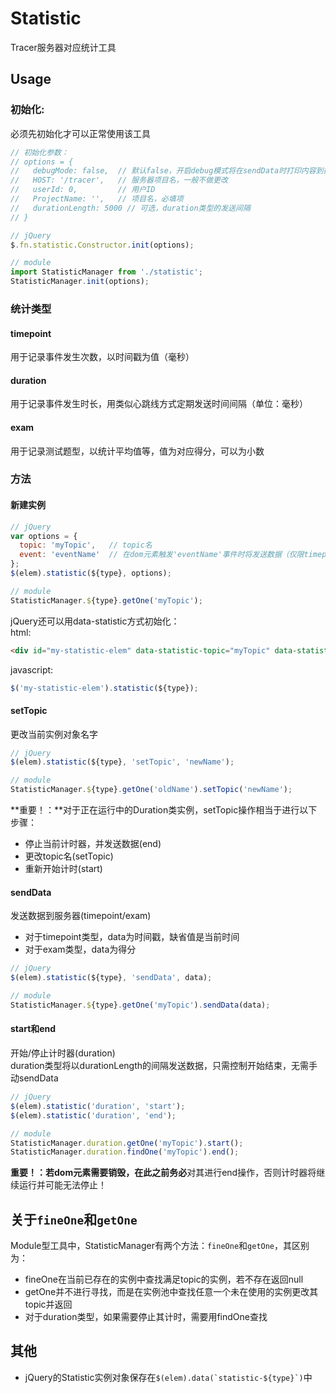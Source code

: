 # Statistic
Tracer服务器对应统计工具

## Usage
### 初始化:
必须先初始化才可以正常使用该工具
```javascript
// 初始化参数：
// options = {
//   debugMode: false,  // 默认false，开启debug模式将在sendData时打印内容到控制台而不是发送数据
//   HOST: '/tracer',   // 服务器项目名，一般不做更改
//   userId: 0,         // 用户ID
//   ProjectName: '',   // 项目名，必填项
//   durationLength: 5000 // 可选，duration类型的发送间隔
// }
```

```javascript
// jQuery
$.fn.statistic.Constructor.init(options);

// module
import StatisticManager from './statistic';
StatisticManager.init(options);
```

### 统计类型

#### timepoint
用于记录事件发生次数，以时间戳为值（毫秒）

#### duration
用于记录事件发生时长，用类似心跳线方式定期发送时间间隔（单位：毫秒）

#### exam
用于记录测试题型，以统计平均值等，值为对应得分，可以为小数


### 方法

#### 新建实例
```javascript
// jQuery
var options = {
  topic: 'myTopic',   // topic名
  event: 'eventName'  // 在dom元素触发'eventName'事件时将发送数据（仅限timepoint和exam类型）
};
$(elem).statistic(${type}, options);

// module
StatisticManager.${type}.getOne('myTopic');
```

jQuery还可以用data-statistic方式初始化：  
html:
```html
<div id="my-statistic-elem" data-statistic-topic="myTopic" data-statistic-event="eventName"></div>
```
javascript:
```javascript
$('my-statistic-elem').statistic(${type});
```

#### setTopic
更改当前实例对象名字
```javascript
// jQuery
$(elem).statistic(${type}, 'setTopic', 'newName');

// module
StatisticManager.${type}.getOne('oldName').setTopic('newName');
```

**重要！：**对于正在运行中的Duration类实例，setTopic操作相当于进行以下步骤：
- 停止当前计时器，并发送数据(end)
- 更改topic名(setTopic)
- 重新开始计时(start)

#### sendData
发送数据到服务器(timepoint/exam)
- 对于timepoint类型，data为时间戳，缺省值是当前时间
- 对于exam类型，data为得分
```javascript
// jQuery
$(elem).statistic(${type}, 'sendData', data);

// module
StatisticManager.${type}.getOne('myTopic').sendData(data);
```

#### start和end
开始/停止计时器(duration)  
duration类型将以durationLength的间隔发送数据，只需控制开始结束，无需手动sendData
```javascript
// jQuery
$(elem).statistic('duration', 'start');
$(elem).statistic('duration', 'end');

// module
StatisticManager.duration.getOne('myTopic').start();
StatisticManager.duration.findOne('myTopic').end();
```

**重要！：**若dom元素需要销毁，在此之前**务必**对其进行end操作，否则计时器将继续运行并可能无法停止！

## 关于`fineOne`和`getOne`
Module型工具中，StatisticManager有两个方法：`fineOne`和`getOne`，其区别为：
- fineOne在当前已存在的实例中查找满足topic的实例，若不存在返回null
- getOne并不进行寻找，而是在实例池中查找任意一个未在使用的实例更改其topic并返回
- 对于duration类型，如果需要停止其计时，需要用findOne查找

## 其他
- jQuery的Statistic实例对象保存在``$(elem).data(`statistic-${type}`)``中
